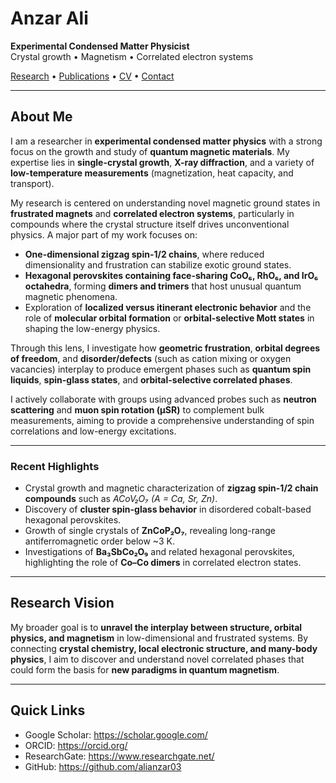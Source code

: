 # Anzar Ali

**Experimental Condensed Matter Physicist**  
Crystal growth • Magnetism • Correlated electron systems

[Research](research.md) • [Publications](publications.md) • [CV](cv/Anzar_Ali_CV.pdf) • [Contact](contact.md)

---

## About Me

I am a researcher in **experimental condensed matter physics** with a strong focus on the growth and study of **quantum magnetic materials**. My expertise lies in **single-crystal growth**, **X-ray diffraction**, and a variety of **low-temperature measurements** (magnetization, heat capacity, and transport).  

My research is centered on understanding novel magnetic ground states in **frustrated magnets** and **correlated electron systems**, particularly in compounds where the crystal structure itself drives unconventional physics. A major part of my work focuses on:

- **One-dimensional zigzag spin-1/2 chains**, where reduced dimensionality and frustration can stabilize exotic ground states.  
- **Hexagonal perovskites containing face-sharing CoO₆, RhO₆, and IrO₆ octahedra**, forming **dimers and trimers** that host unusual quantum magnetic phenomena.  
- Exploration of **localized versus itinerant electronic behavior** and the role of **molecular orbital formation** or **orbital-selective Mott states** in shaping the low-energy physics.  

Through this lens, I investigate how **geometric frustration**, **orbital degrees of freedom**, and **disorder/defects** (such as cation mixing or oxygen vacancies) interplay to produce emergent phases such as **quantum spin liquids**, **spin-glass states**, and **orbital-selective correlated phases**.  

I actively collaborate with groups using advanced probes such as **neutron scattering** and **muon spin rotation (µSR)** to complement bulk measurements, aiming to provide a comprehensive understanding of spin correlations and low-energy excitations.

---

### Recent Highlights
- Crystal growth and magnetic characterization of **zigzag spin-1/2 chain compounds** such as *ACoV₂O₇ (A = Ca, Sr, Zn)*.  
- Discovery of **cluster spin-glass behavior** in disordered cobalt-based hexagonal perovskites.  
- Growth of single crystals of **ZnCoP₂O₇**, revealing long-range antiferromagnetic order below ~3 K.  
- Investigations of **Ba₃SbCo₂O₉** and related hexagonal perovskites, highlighting the role of **Co–Co dimers** in correlated electron states.  

---

## Research Vision
My broader goal is to **unravel the interplay between structure, orbital physics, and magnetism** in low-dimensional and frustrated systems. By connecting **crystal chemistry, local electronic structure, and many-body physics**, I aim to discover and understand novel correlated phases that could form the basis for **new paradigms in quantum magnetism**.

---

## Quick Links
- Google Scholar: <https://scholar.google.com/>  
- ORCID: <https://orcid.org/>  
- ResearchGate: <https://www.researchgate.net/>  
- GitHub: <https://github.com/alianzar03>  
